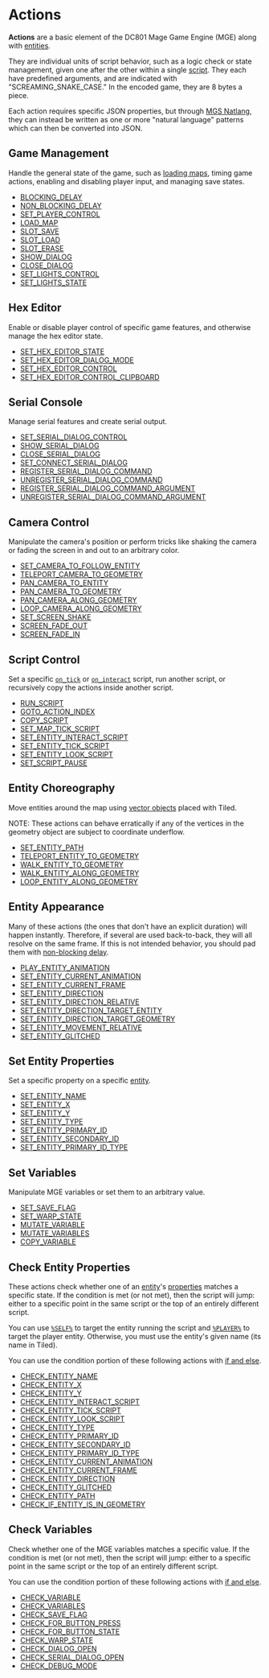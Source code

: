 # Actions

**Actions** are a basic element of the DC801 Mage Game Engine (MGE) along with [entities](../entities).

They are individual units of script behavior, such as a logic check or state management, given one after the other within a single [script](../scripts). They each have predefined arguments, and are indicated with "SCREAMING_SNAKE_CASE." In the encoded game, they are 8 bytes a piece.

Each action requires specific JSON properties, but through [MGS Natlang](../mgs/mgs_natlang), they can instead be written as one or more "natural language" patterns which can then be converted into JSON.

## Game Management

Handle the general state of the game, such as [loading maps](../maps/map_loads), timing game actions, enabling and disabling player input, and managing save states.

- [BLOCKING_DELAY](../actions/BLOCKING_DELAY)
- [NON_BLOCKING_DELAY](../actions/NON_BLOCKING_DELAY)
- [SET_PLAYER_CONTROL](../actions/SET_PLAYER_CONTROL)
- [LOAD_MAP](../actions/LOAD_MAP)
- [SLOT_SAVE](../actions/SLOT_SAVE)
- [SLOT_LOAD](../actions/SLOT_LOAD)
- [SLOT_ERASE](../actions/SLOT_ERASE)
- [SHOW_DIALOG](../actions/SHOW_DIALOG)
- [CLOSE_DIALOG](../actions/CLOSE_DIALOG)
- [SET_LIGHTS_CONTROL](../actions/SET_LIGHTS_CONTROL)
- [SET_LIGHTS_STATE](../actions/SET_LIGHTS_STATE)

## Hex Editor

Enable or disable player control of specific game features, and otherwise manage the hex editor state.

- [SET_HEX_EDITOR_STATE](../actions/SET_HEX_EDITOR_STATE)
- [SET_HEX_EDITOR_DIALOG_MODE](../actions/SET_HEX_EDITOR_DIALOG_MODE)
- [SET_HEX_EDITOR_CONTROL](../actions/SET_HEX_EDITOR_CONTROL)
- [SET_HEX_EDITOR_CONTROL_CLIPBOARD](../actions/SET_HEX_EDITOR_CONTROL_CLIPBOARD)

## Serial Console

Manage serial features and create serial output.

- [SET_SERIAL_DIALOG_CONTROL](../actions/SET_SERIAL_DIALOG_CONTROL)
- [SHOW_SERIAL_DIALOG](../actions/SHOW_SERIAL_DIALOG)
- [CLOSE_SERIAL_DIALOG](../actions/CLOSE_SERIAL_DIALOG)
- [SET_CONNECT_SERIAL_DIALOG](../actions/SET_CONNECT_SERIAL_DIALOG)
- [REGISTER_SERIAL_DIALOG_COMMAND](../actions/REGISTER_SERIAL_DIALOG_COMMAND)
- [UNREGISTER_SERIAL_DIALOG_COMMAND](../actions/UNREGISTER_SERIAL_DIALOG_COMMAND)
- [REGISTER_SERIAL_DIALOG_COMMAND_ARGUMENT](../actions/REGISTER_SERIAL_DIALOG_COMMAND_ARGUMENT)
- [UNREGISTER_SERIAL_DIALOG_COMMAND_ARGUMENT](../actions/UNREGISTER_SERIAL_DIALOG_COMMAND_ARGUMENT)

## Camera Control

Manipulate the camera's position or perform tricks like shaking the camera or fading the screen in and out to an arbitrary color.

- [SET_CAMERA_TO_FOLLOW_ENTITY](../actions/SET_CAMERA_TO_FOLLOW_ENTITY)
- [TELEPORT_CAMERA_TO_GEOMETRY](../actions/TELEPORT_CAMERA_TO_GEOMETRY)
- [PAN_CAMERA_TO_ENTITY](../actions/PAN_CAMERA_TO_ENTITY)
- [PAN_CAMERA_TO_GEOMETRY](../actions/PAN_CAMERA_TO_GEOMETRY)
- [PAN_CAMERA_ALONG_GEOMETRY](../actions/PAN_CAMERA_ALONG_GEOMETRY)
- [LOOP_CAMERA_ALONG_GEOMETRY](../actions/LOOP_CAMERA_ALONG_GEOMETRY)
- [SET_SCREEN_SHAKE](../actions/SET_SCREEN_SHAKE)
- [SCREEN_FADE_OUT](../actions/SCREEN_FADE_OUT)
- [SCREEN_FADE_IN](../actions/SCREEN_FADE_IN)

## Script Control

Set a specific [`on_tick`](../scripts/on_tick) or [`on_interact`](../scripts/on_interact) script, run another script, or recursively copy the actions inside another script.

- [RUN_SCRIPT](../actions/RUN_SCRIPT)
- [GOTO_ACTION_INDEX](../actions/GOTO_ACTION_INDEX)
- [COPY_SCRIPT](../actions/COPY_SCRIPT)
- [SET_MAP_TICK_SCRIPT](../actions/SET_MAP_TICK_SCRIPT)
- [SET_ENTITY_INTERACT_SCRIPT](../actions/SET_ENTITY_INTERACT_SCRIPT)
- [SET_ENTITY_TICK_SCRIPT](../actions/SET_ENTITY_TICK_SCRIPT)
- [SET_ENTITY_LOOK_SCRIPT](../actions/SET_ENTITY_LOOK_SCRIPT)
- [SET_SCRIPT_PAUSE](../actions/SET_SCRIPT_PAUSE)

## Entity Choreography

Move entities around the map using [vector objects](../maps/vector_objects) placed with Tiled.

NOTE: These actions can behave erratically if any of the vertices in the geometry object are subject to coordinate underflow.

- [SET_ENTITY_PATH](../actions/SET_ENTITY_PATH)
- [TELEPORT_ENTITY_TO_GEOMETRY](../actions/TELEPORT_ENTITY_TO_GEOMETRY)
- [WALK_ENTITY_TO_GEOMETRY](../actions/WALK_ENTITY_TO_GEOMETRY)
- [WALK_ENTITY_ALONG_GEOMETRY](../actions/WALK_ENTITY_ALONG_GEOMETRY)
- [LOOP_ENTITY_ALONG_GEOMETRY](../actions/LOOP_ENTITY_ALONG_GEOMETRY)

## Entity Appearance

Many of these actions (the ones that don't have an explicit duration) will happen instantly. Therefore, if several are used back-to-back, they will all resolve on the same frame. If this is not intended behavior, you should pad them with [non-blocking delay](../NON_BLOCKING_DELAY).

- [PLAY_ENTITY_ANIMATION](../actions/PLAY_ENTITY_ANIMATION)
- [SET_ENTITY_CURRENT_ANIMATION](../actions/SET_ENTITY_CURRENT_ANIMATION)
- [SET_ENTITY_CURRENT_FRAME](../actions/SET_ENTITY_CURRENT_FRAME)
- [SET_ENTITY_DIRECTION](../actions/SET_ENTITY_DIRECTION)
- [SET_ENTITY_DIRECTION_RELATIVE](../actions/SET_ENTITY_DIRECTION_RELATIVE)
- [SET_ENTITY_DIRECTION_TARGET_ENTITY](../actions/SET_ENTITY_DIRECTION_TARGET_ENTITY)
- [SET_ENTITY_DIRECTION_TARGET_GEOMETRY](../actions/SET_ENTITY_DIRECTION_TARGET_GEOMETRY)
- [SET_ENTITY_MOVEMENT_RELATIVE](../actions/SET_ENTITY_MOVEMENT_RELATIVE)
- [SET_ENTITY_GLITCHED](../actions/SET_ENTITY_GLITCHED)

## Set Entity Properties

Set a specific property on a specific [entity](../entities).

- [SET_ENTITY_NAME](../actions/SET_ENTITY_NAME)
- [SET_ENTITY_X](../actions/SET_ENTITY_X)
- [SET_ENTITY_Y](../actions/SET_ENTITY_Y)
- [SET_ENTITY_TYPE](../actions/SET_ENTITY_TYPE)
- [SET_ENTITY_PRIMARY_ID](../actions/SET_ENTITY_PRIMARY_ID)
- [SET_ENTITY_SECONDARY_ID](../actions/SET_ENTITY_SECONDARY_ID)
- [SET_ENTITY_PRIMARY_ID_TYPE](../actions/SET_ENTITY_PRIMARY_ID_TYPE)

## Set Variables

Manipulate MGE variables or set them to an arbitrary value.

- [SET_SAVE_FLAG](../actions/SET_SAVE_FLAG)
- [SET_WARP_STATE](../actions/SET_WARP_STATE)
- [MUTATE_VARIABLE](../actions/MUTATE_VARIABLE)
- [MUTATE_VARIABLES](../actions/MUTATE_VARIABLES)
- [COPY_VARIABLE](../actions/COPY_VARIABLE)

## Check Entity Properties

These actions check whether one of an [entity](../entities)'s [properties](../entities/entity_properties) matches a specific state. If the condition is met (or not met), then the script will jump: either to a specific point in the same script or the top of an entirely different script.

You can use [`%SELF%`](../entities/SELF) to target the entity running the script and [`%PLAYER%`](../entities/PLAYER) to target the player entity. Otherwise, you must use the entity's given name (its name in Tiled).

You can use the condition portion of these following actions with [if and else](../mgs/advanced_syntax/if_and_else).

- [CHECK_ENTITY_NAME](../actions/CHECK_ENTITY_NAME)
- [CHECK_ENTITY_X](../actions/CHECK_ENTITY_X)
- [CHECK_ENTITY_Y](../actions/CHECK_ENTITY_Y)
- [CHECK_ENTITY_INTERACT_SCRIPT](../actions/CHECK_ENTITY_INTERACT_SCRIPT)
- [CHECK_ENTITY_TICK_SCRIPT](../actions/CHECK_ENTITY_TICK_SCRIPT)
- [CHECK_ENTITY_LOOK_SCRIPT](../actions/CHECK_ENTITY_LOOK_SCRIPT)
- [CHECK_ENTITY_TYPE](../actions/CHECK_ENTITY_TYPE)
- [CHECK_ENTITY_PRIMARY_ID](../actions/CHECK_ENTITY_PRIMARY_ID)
- [CHECK_ENTITY_SECONDARY_ID](../actions/CHECK_ENTITY_SECONDARY_ID)
- [CHECK_ENTITY_PRIMARY_ID_TYPE](../actions/CHECK_ENTITY_PRIMARY_ID_TYPE)
- [CHECK_ENTITY_CURRENT_ANIMATION](../actions/CHECK_ENTITY_CURRENT_ANIMATION)
- [CHECK_ENTITY_CURRENT_FRAME](../actions/CHECK_ENTITY_CURRENT_FRAME)
- [CHECK_ENTITY_DIRECTION](../actions/CHECK_ENTITY_DIRECTION)
- [CHECK_ENTITY_GLITCHED](../actions/CHECK_ENTITY_GLITCHED)
- [CHECK_ENTITY_PATH](../actions/CHECK_ENTITY_PATH)
- [CHECK_IF_ENTITY_IS_IN_GEOMETRY](../actions/CHECK_IF_ENTITY_IS_IN_GEOMETRY)

## Check Variables

Check whether one of the MGE variables matches a specific value. If the condition is met (or not met), then the script will jump: either to a specific point in the same script or the top of an entirely different script.

You can use the condition portion of these following actions with [if and else](../mgs/advanced_syntax/if_and_else).

- [CHECK_VARIABLE](../actions/CHECK_VARIABLE)
- [CHECK_VARIABLES](../actions/CHECK_VARIABLES)
- [CHECK_SAVE_FLAG](../actions/CHECK_SAVE_FLAG)
- [CHECK_FOR_BUTTON_PRESS](../actions/CHECK_FOR_BUTTON_PRESS)
- [CHECK_FOR_BUTTON_STATE](../actions/CHECK_FOR_BUTTON_STATE)
- [CHECK_WARP_STATE](../actions/CHECK_WARP_STATE)
- [CHECK_DIALOG_OPEN](../actions/CHECK_DIALOG_OPEN)
- [CHECK_SERIAL_DIALOG_OPEN](../actions/CHECK_SERIAL_DIALOG_OPEN)
- [CHECK_DEBUG_MODE](../actions/CHECK_DEBUG_MODE)
